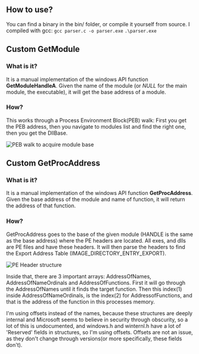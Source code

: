 ## How to use?
You can find a binary in the bin/ folder, or compile it yourself from source.
I compiled with gcc:
```gcc parser.c -o parser.exe```
```.\parser.exe```

## Custom GetModule
### What is it?
It is a manual implementation of the windows API function **GetModuleHandleA**.
Given the name of the module (or *NULL* for the main module, the executable), it will get the base address of a module.

### How?
This works through a Process Environment Block(PEB) walk: First you get the PEB address, then you navigate to modules list and find the right one, then you get the DllBase.

![PEB walk to acquire module base](rsrc/pebwalk.png)

## Custom GetProcAddress
### What is it?
It is a manual implementation of the windows API function **GetProcAddress**.
Given the base address of the module and name of function, it will return the address of that function.

### How?
GetProcAddress goes to the base of the given module (HANDLE is the same as the base address) where the PE headers are located. All exes, and dlls are PE files and have these headers.
It will then parse the headers to find the Export Address Table (IMAGE_DIRECTORY_ENTRY_EXPORT).

![PE Header structure](rsrc/pestructure.png)

Inside that, there are 3 important arrays: AddressOfNames, AddressOfNameOrdinals and AddressOfFunctions.
First it will go through the AddressOfNames until it finds the target function. Then this index(1) inside AddressOfNameOrdinals, is the index(2) for AddressofFunctions,
and that is the address of the function in this processes memory.

I'm using offsets instead of the names, because these structures are deeply internal and Microsoft seems to believe in security through obscurity, so a lot of this is undocumented,
and windows.h and winternl.h have a lot of 'Reserved' fields in structures, so I'm using offsets. Offsets are not an issue, as they don't change through versions(or more specifically, these fields don't).
